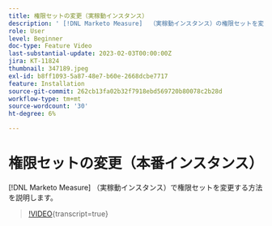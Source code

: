 ```yaml
---
title: 権限セットの変更（実稼動インスタンス）
description: ' [!DNL Marketo Measure]  （実稼動インスタンス）の権限セットを変更する方法を説明します。'
role: User
level: Beginner
doc-type: Feature Video
last-substantial-update: 2023-02-03T00:00:00Z
jira: KT-11824
thumbnail: 347189.jpeg
exl-id: b8ff1093-5a87-48e7-b60e-2668dcbe7717
feature: Installation
source-git-commit: 262cb13fa02b32f7918ebd569720b80078c2b28d
workflow-type: tm+mt
source-wordcount: '30'
ht-degree: 6%

---
```


# 権限セットの変更（本番インスタンス）

[!DNL Marketo Measure] （実稼動インスタンス）で権限セットを変更する方法を説明します。

>[!VIDEO](https://video.tv.adobe.com/v/3421333/?learn=on&captions=jpn){transcript=true}
